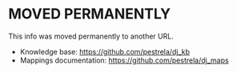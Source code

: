
# MOVED PERMANENTLY

This info was moved permanently to another URL.
* Knowledge base: <https://github.com/pestrela/dj_kb>
* Mappings documentation: <https://github.com/pestrela/dj_maps>

